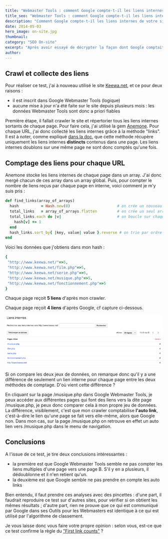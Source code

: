 ```yaml
---
title: "Webmaster Tools : comment Google compte-t-il les liens internes ?"
title_seo: "Webmaster Tools : comment Google compte-t-il les liens internes ?"
description: "Comment Google compte-t-il les liens internes de votre site web ? Début de réponse grâce à ce test qui vous en dit plus sur l'onglet liens internes de Webmaster Tools."
date: 2014-05-03
hero_image: on-site.jpg
thumbnail:
category: "SEO On-site"
excerpt: "Après avoir essayé de décrypter la façon dont Google comptait <a href='http://www.antoine-brisset.com/blog/mots-cles-webmaster-tools/'>les occurences de mots-clés</a>, j'ai cette fois-ci mené l'enquête sur l'onglet <strong>Trafic de recherche > Liens internes</strong> de Google Webmaster Tools, qui est, de mon point de vue en tout cas, peu utilisé / analysé par les SEO. L'objectif de ce test était de savoir si Google comptabilisait ou non les liens multiples pointant d'une page interne A vers une page interne B (cf <strong>First link counts rule</strong>)"
author:
---
```


## Crawl et collecte des liens

Pour réaliser ce test, j'ai à nouveau utilisé le site [Keewa.net](http://www.keewa.net), et ce pour deux raisons :

* il est inscrit dans Google Webmaster Tools (logique)
* aucune mise à jour n'a été faite sur le site depuis plusieurs mois : les données Webmaster Tools sont donc a priori fiables

Première étape, il fallait crawler le site et répertorier tous les liens internes sortants de chaque page. Pour faire cela, j'ai utilisé la gem [Anemone](http://anemone.rubyforge.org/). Pour chaque URL, j'ai donc collecté les liens internes grâce à la méthode "links". Il est à noter, comme expliqué [dans la doc](http://rdoc.info/github/chriskite/anemone/Anemone/Page:links), que cette méthode récupère uniquement les liens internes **distincts** contenus dans une page. Les liens internes doublons sur une même page ne sont donc comptés qu'une fois.

## Comptage des liens pour chaque URL

Anemone stocke les liens internes de chaque page dans un array. J'ai donc mergé chacun de ces array dans un array global. Puis, pour compter le nombre de liens reçus par chaque page en interne, voici comment je m'y suis pris :

``` ruby
def find_links(array_of_arrays)
  hash          = Hash.new(0)                     # on crée un nouveau hash
  total_links   = array_of_arrays.flatten         # on crée un seul array avec tous les liens
  total_links.each do |v|                         # on boucle sur chaque clé et on incrémente la valeur
    hash[v] += 1
  end
  hash_links.sort_by{ |key, value| value }.reverse # on trie par ordre décroissant du nombre d'occurences
end
```

Voici les données que j'obtiens dans mon hash :

``` ruby
{
 "http://www.keewa.net/"=>5,
 "http://www.keewa.net/film.php"=>5,
 "http://www.keewa.net/serie.php"=>5,
 "http://www.keewa.net/musique.php"=>5,
 "http://www.keewa.net/fonctionnement.php"=>5
}
```

Chaque page reçoit **5 liens** d'après mon crawler.

Chaque page reçoit **4 liens** d'après Google, cf capture ci-dessous.

![Liens internes](/images/posts/wmt_links_1.png "Liens internes")

Si on compare les deux jeux de données, on remarque donc qu'il y a une différence de seulement un lien interne pour chaque page entre les deux méthodes de comptage. D'où vient cette différence ?

En cliquant sur la page /musique.php dans Google Webmaster Tools, je peux accéder aux différentes pages qui font des liens vers la dite page /musique.php, je peux donc comparer cela à mon propre jeu de données. La différence, visiblement, c'est que mon crawler comptabilise **l'auto link**, c'est-à-dire le lien qu'une page se fait vers elle-même, alors que Google non. Dans mon cas, sur la page /musique.php on retrouve en effet un auto lien vers /musique.php dans le menu de navigation.

## Conclusions

A l'issue de ce test, je tire deux conclusions intéressantes :

* la première est que Google Webmaster Tools semble ne pas compter les liens multiples d'une page vers une page B. S'il y en a plusieurs, il dédoublonne et il n'en retient qu'un.
* la deuxième est que Google semble ne pas prendre en compte les auto links

Bien entendu, il faut prendre ces analyses avec des pincettes : d'une part, il faudrait reproduire ce test sur d'autres sites, pour vérifier si on obtient les mêmes résultats ; d'autre part, rien ne prouve que ce qui est communiqué par Google dans ses Outils pour les Webmasters est identique à ce qui est utilisé par l'algorithme de classement.

Je vous laisse donc vous faire votre propre opinion : selon vous, est-ce que ce test confirme la règle du ["First link counts"](http://moz.com/blog/results-of-google-experimentation-only-the-first-anchor-text-counts) ?

